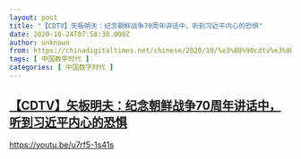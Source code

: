 ```yaml
---
layout: post
title: "【CDTV】矢板明夫：纪念朝鲜战争70周年讲话中，听到习近平内心的恐惧"
date: 2020-10-24T07:58:38.000Z
author: unknown
from: https://chinadigitaltimes.net/chinese/2020/10/%e3%80%90cdtv%e3%80%91%e7%9f%a2%e6%9d%bf%e6%98%8e%e5%a4%ab%ef%bc%9a%e7%ba%aa%e5%bf%b5%e6%9c%9d%e9%b2%9c%e6%88%98%e4%ba%8970%e5%91%a8%e5%b9%b4%e8%ae%b2%e8%af%9d%e4%b8%ad%ef%bc%8c%e5%90%ac%e5%88%b0/
tags: [ 中国数字时代 ]
categories: [ 中国数字时代 ]
---
```

<!--1603526318000-->
[【CDTV】矢板明夫：纪念朝鲜战争70周年讲话中，听到习近平内心的恐惧](https://chinadigitaltimes.net/chinese/2020/10/%e3%80%90cdtv%e3%80%91%e7%9f%a2%e6%9d%bf%e6%98%8e%e5%a4%ab%ef%bc%9a%e7%ba%aa%e5%bf%b5%e6%9c%9d%e9%b2%9c%e6%88%98%e4%ba%8970%e5%91%a8%e5%b9%b4%e8%ae%b2%e8%af%9d%e4%b8%ad%ef%bc%8c%e5%90%ac%e5%88%b0/)
------

<div>
<p><a href="https://youtu.be/u7rf5-1s41s">https://youtu.be/u7rf5-1s41s</a></p>
</div>
